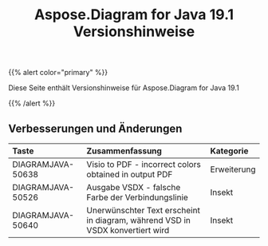 ﻿---
title: Aspose.Diagram for Java 19.1 Versionshinweise
type: docs
weight: 120
url: /de/java/aspose-diagram-for-java-19-1-release-notes/
---
{{% alert color="primary" %}} 

Diese Seite enthält Versionshinweise für Aspose.Diagram for Java 19.1

{{% /alert %}} 
## **Verbesserungen und Änderungen**

|**Taste**|**Zusammenfassung**|**Kategorie**|
|:- |:- |:- |
|DIAGRAMJAVA-50638|Visio to PDF - incorrect colors obtained in output PDF|Erweiterung|
|DIAGRAMJAVA-50526|Ausgabe VSDX - falsche Farbe der Verbindungslinie|Insekt|
|DIAGRAMJAVA-50640|Unerwünschter Text erscheint in diagram, während VSD in VSDX konvertiert wird|Insekt|

